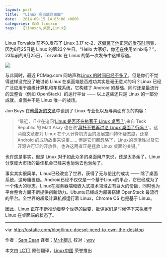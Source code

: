 ```yaml
---
layout: post
title:	"Linux 应当放弃桌面"
date:	2014-09-15 14:03:00 +0800 
categories:	观点 linuxcn 
tags:	[linuxcn,桌面,Linux]
---
```



Linus Torvalds 前不久发布了 Linux 3.17 rc-2，这[偏离了他正常的发布时间表](http://www.theregister.co.uk/2014/08/26/linux_turns_23_and_linus_torvalds_celebrates_as_only_he_can/)，因为8月25日是 Linux 的第23个生日。“Hello 大家好，你还在使用minix吗？”，23年前的8月25日，Torvalds 在 Linux 的第一次发布中这样写道。


![](/Asserts/Images//attachment/album/201409/15/140346r2n38nqirpcqgi5q.png)


与此同时，最近 PCMag.com 网站声称[Linux 的时间已经不多了](http://www.pcmag.com/article2/0,2817,2465125,00.asp)。但是你们不觉得这样没完没了地讨论 Linux 在桌面端是否成功其实是毫无意义的吗？Linux 已经广泛应用于超级计算机和车载系统，它构建了 Android 的基础，同时还是最流行的云整合（例如 OpenStack）的运行平台 —— 以上这些还只是 Linux 的一部分成就。桌面并不是 Linux 唯一的战场。


Jon Buys 在他[最近的文章](http://ostatic.com/blog/specialization-and-the-linux-desktop)中谈到了 Linux 专业化以及与桌面有关的内容：



> 
> “最近，IT业在追问‘[Linus 是否还在执著于 Linux 桌面？](http://www.itworld.com/open-source/432816/does-it-still-make-sense-linus-want-desktop-linux)’,来自 Teck Republic 的 Matt Asay 也在说‘[拜托不要再讨论 Linux 桌面了行吗？](http://www.techrepublic.com/article/can-we-please-stop-talking-about-the-linux-desktop/)’。这两篇文章都对 Linux 在个人计算机方面的发展空间持怀疑态度，还拿 Android 的成功故事来说事…… 但是它们都忽略了，Linux的灵活性以及它开源许可证的开放性，也许这两者正是拯救 Linux 桌面的关键。”
> 
> 
> 


也许这是事实，但是 Linux 对于如此众多的桌面用户来说，还是太多余了。Linux 分享庞大市场的最佳机会已经来也匆匆去也匆匆了。


事实其实很简单，Linux已经改变了世界，获得了无与伦比的成功 —— 除了桌面系统，这毋庸置疑。Android已经不仅仅是一个基于Linux的平台，它已经成为了一个伟大的标志。Linux在服务器端和嵌入式技术领域占有巨大的份额，同时也为平台整合方面不断提供创新动力。Ubuntu已经成为部署搭建 OpenStack 最流行的平台。全世界的超级计算机都运行着 Linux，Chrome OS 也是基于 Linux。


因此，Linux 正在不断推动着整个世界的巨变，批评家们是时候停下来执著于 Linux 在桌面端的状态了。




---


via: <http://ostatic.com/blog/linux-doesnt-need-to-own-the-desktop>


作者：[Sam Dean](http://ostatic.com/member/samdean) 译者：[Mr小眼儿](http://blog.csdn.net/tinyeyeser) 校对：[wxy](https://github.com/wxy)


本文由 [LCTT](https://github.com/LCTT/TranslateProject) 原创翻译，[Linux中国](http://linux.cn/) 荣誉推出
